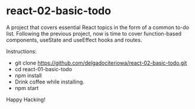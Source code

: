 # react-02-basic-todo
A project that covers essential React topics in the form of a common to-do list.
Following the previous project, now is time to cover function-based components, useState and useEffect hooks and routes.

Instructions:

- git clone https://github.com/delgadociteriowa/react-02-basic-todo.git
- cd react-01-basic-todo
- npm install
- Drink coffee while installing.
- npm start

Happy Hacking!
